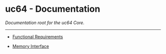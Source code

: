 
# uc64 - Documentation

*Documentation root for the uc64 Core.*

---

- [Functional Requirements](functional-requirements.md)

- [Memory Interface](memory-interface.md)
